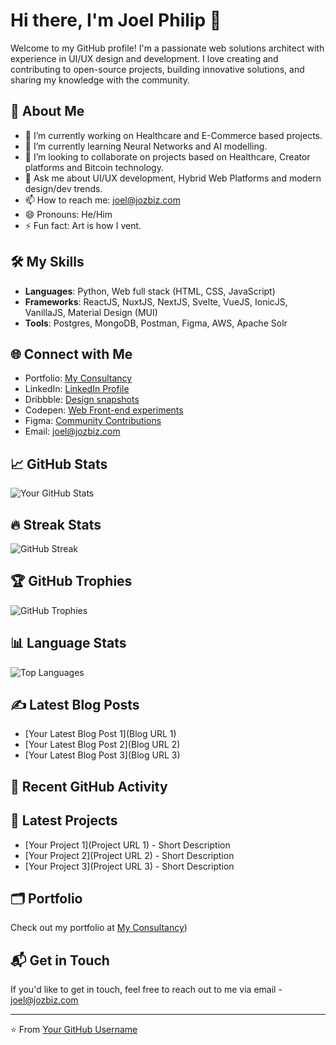 # Hi there, I'm Joel Philip 👋

Welcome to my GitHub profile! I'm a passionate web solutions architect with experience in UI/UX design and development. I love creating and contributing to open-source projects, building innovative solutions, and sharing my knowledge with the community.

## 🚀 About Me

- 🔭 I’m currently working on Healthcare and E-Commerce based projects.
- 🌱 I’m currently learning Neural Networks and AI modelling.
- 👯 I’m looking to collaborate on projects based on Healthcare, Creator platforms and Bitcoin technology.
- 💬 Ask me about UI/UX development, Hybrid Web Platforms and modern design/dev trends.
- 📫 How to reach me: joel@jozbiz.com
- 😄 Pronouns: He/Him
- ⚡ Fun fact: Art is how I vent.

## 🛠️ My Skills

- **Languages**: Python, Web full stack (HTML, CSS, JavaScript)
- **Frameworks**: ReactJS, NuxtJS, NextJS, Svelte, VueJS, IonicJS, VanillaJS, Material Design (MUI)
- **Tools**: Postgres, MongoDB, Postman, Figma, AWS, Apache Solr

## 🌐 Connect with Me

- Portfolio: [My Consultancy](https://jozbiz.com/)
- LinkedIn: [LinkedIn Profile](https://in.linkedin.com/in/thejp)
- Dribbble: [Design snapshots](https://dribbble.com/jozbiz_jp) 
- Codepen: [Web Front-end experiments](https://codepen.io/jozbiz_jp)
- Figma: [Community Contributions](https://www.figma.com/@jozbiz_jp)
- Email: joel@jozbiz.com

## 📈 GitHub Stats

![Your GitHub Stats](https://github-readme-stats.vercel.app/api?username=jozbiz-jp&show_icons=true&theme=dark)

## 🔥 Streak Stats

![GitHub Streak](https://github-readme-streak-stats.herokuapp.com/?user=jozbiz-jp&theme=dark)

## 🏆 GitHub Trophies

![GitHub Trophies](https://github-profile-trophy.vercel.app/?username=jozbiz-jp&theme=dark&margin-w=15)

## 📊 Language Stats

![Top Languages](https://github-readme-stats.vercel.app/api/top-langs/?username=jozbiz-jp&layout=compact&theme=dark)

## ✍️ Latest Blog Posts

<!-- BLOG-POST-LIST:START -->
- [Your Latest Blog Post 1](Blog URL 1)
- [Your Latest Blog Post 2](Blog URL 2)
- [Your Latest Blog Post 3](Blog URL 3)
<!-- BLOG-POST-LIST:END -->

## 🚀 Recent GitHub Activity

<!--START_SECTION:activity-->
<!--END_SECTION:activity-->

## 📰 Latest Projects

<!-- PROJECT-LIST:START -->
- [Your Project 1](Project URL 1) - Short Description
- [Your Project 2](Project URL 2) - Short Description
- [Your Project 3](Project URL 3) - Short Description
<!-- PROJECT-LIST:END -->

## 🗂️ Portfolio

Check out my portfolio at [My Consultancy](https://jozbiz.com/))

## 📬 Get in Touch

If you'd like to get in touch, feel free to reach out to me via email - joel@jozbiz.com

---

⭐️ From [Your GitHub Username](https://github.com/jozbiz-jp)
